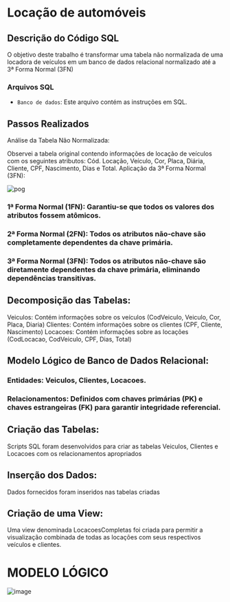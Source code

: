 # Locação de automóveis

## Descrição do Código SQL

O objetivo deste trabalho é transformar uma tabela não normalizada de uma locadora de veículos em um banco de dados relacional normalizado até a 3ª Forma Normal (3FN)

### Arquivos SQL

- `Banco de dados`: Este arquivo contém as instruções em SQL.
  
## Passos Realizados

Análise da Tabela Não Normalizada:

Observei a tabela original contendo informações de locação de veículos com os seguintes atributos: Cód. Locação, Veículo, Cor, Placa, Diária, Cliente, CPF, Nascimento, Dias e Total.
Aplicação da 3ª Forma Normal (3FN):

![pog](https://github.com/WesleyAndrade0/Locacao-de-autom-veis/assets/167809767/25d9b2e1-fe63-44b0-9b17-41c7f0c41cb5)


### 1ª Forma Normal (1FN): Garantiu-se que todos os valores dos atributos fossem atômicos.
### 2ª Forma Normal (2FN): Todos os atributos não-chave são completamente dependentes da chave primária.
### 3ª Forma Normal (3FN): Todos os atributos não-chave são diretamente dependentes da chave primária, eliminando dependências transitivas.

## Decomposição das Tabelas:

Veiculos: Contém informações sobre os veículos (CodVeiculo, Veiculo, Cor, Placa, Diaria)
Clientes: Contém informações sobre os clientes (CPF, Cliente, Nascimento)
Locacoes: Contém informações sobre as locações (CodLocacao, CodVeiculo, CPF, Dias, Total)

## Modelo Lógico de Banco de Dados Relacional:

### Entidades: Veiculos, Clientes, Locacoes.
### Relacionamentos: Definidos com chaves primárias (PK) e chaves estrangeiras (FK) para garantir integridade referencial.

## Criação das Tabelas:

Scripts SQL foram desenvolvidos para criar as tabelas Veiculos, Clientes e Locacoes com os relacionamentos apropriados

## Inserção dos Dados:

Dados fornecidos foram inseridos nas tabelas criadas

## Criação de uma View:

Uma view denominada LocacoesCompletas foi criada para permitir a visualização combinada de todas as locações com seus respectivos veículos e clientes.

# MODELO LÓGICO

![image](https://github.com/WesleyAndrade0/Locacao-de-autom-veis/assets/167809767/77c62bbe-eb5f-430d-8e08-bb9908f8c264)

